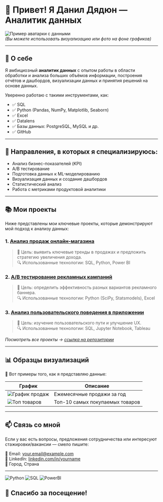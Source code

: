 # 👋 Привет! Я Данил Дядюн — Аналитик данных

![Пример аватарки с данными]()  
*(Вы можете использовать визуализацию или фото на фоне графиков)*

---

## 🧠 О себе

Я амбициозный **аналитик данных** с опытом работы в области обработки и анализа больших объёмов информации, построения отчётов и дашбордов, визуализации данных и принятия решений на основе данных.

Уверенно работаю с такими инструментами, как:
- ✅ SQL
- ✅ Python (Pandas, NumPy, Matplotlib, Seaborn)
- ✅ Excel 
- ✅ Datalens
- ✅ Базы данных: PostgreSQL, MySQL и др.
- ✅ GitHub

---

## 💼 Направления, в которых я специализируюсь:

- Анализ бизнес-показателей (KPI)
- A/B тестирование
- Подготовка данных к ML-моделированию
- Визуализация данных и создание дашбордов
- Статистический анализ
- Работа с метриками продуктовой аналитики

---

## 📚 Мои проекты

Ниже представлены мои ключевые проекты, которые демонстрируют мой подход к анализу данных:

### 1. [Анализ продаж онлайн-магазина](https://github.com/yourname/sales-analysis )
> 🎯 Цель: выявить ключевые тренды в продажах и предложить стратегию увеличения дохода.  
> 🔍 Использованные технологии: SQL, Python, Power BI

### 2. [A/B тестирование рекламных кампаний](https://github.com/yourname/ab-testing )
> 🎯 Цель: определить эффективность разных вариантов рекламного баннера.  
> 🔍 Использованные технологии: Python (SciPy, Statsmodels), Excel

### 3. [Анализ пользовательского поведения в приложении](https://github.com/yourname/app-analytics )
> 🎯 Цель: изучение пользовательского пути и улучшение UX.  
> 🔍 Использованные технологии: SQL, Jupyter Notebook, Tableau

*Посмотреть все проекты → [ссылка на репозитории](https://github.com/yourname?tab=repositories )*

---

## 📊 Образцы визуализаций

📌 Вот примеры того, как я представляю данные:

| График | Описание |
|--------|----------|
| ![График продаж](images/sales_chart.png) | Ежемесячные продажи за год |
| ![Топ товаров](images/top_products.png) | Топ-10 самых покупаемых товаров |

---

## 📫 Связь со мной

Если у вас есть вопросы, предложения сотрудничества или интересуют стажировки/вакансии — смело пишите:

📧 Email: your.email@example.com  
🔗 LinkedIn: [linkedin.com/in/yourname](https://www.linkedin.com/in/yourname )  
📍 Город, Страна

---

![Python](https://img.shields.io/badge/python-%23FFD43B.svg?style=for-the-badge&logo=python&logoColor=black )
![SQL](https://img.shields.io/badge/sql-%230085AA.svg?style=for-the-badge&logo=mysql&logoColor=white )
![PowerBI](https://img.shields.io/badge/Microsoft_Power_BI-FF9900?style=for-the-badge&logo=microsoft-power-bi&logoColor=white )

## 🙌 Спасибо за посещение!
